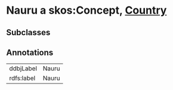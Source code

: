 # Nauru a skos:Concept, [Country](/0.1/Country)

## Subclasses

## Annotations

|||
|-----|-----|
|ddbjLabel|Nauru|
|rdfs:label|Nauru|

